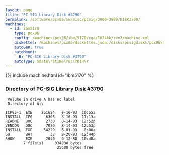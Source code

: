 ```yaml
---
layout: page
title: "PC-SIG Library Disk #3790"
permalink: /software/pcx86/sw/misc/pcsig/3000-3999/DISK3790/
machines:
  - id: ibm5170
    type: pcx86
    config: /machines/pcx86/ibm/5170/cga/1024kb/rev3/machine.xml
    diskettes: /machines/pcx86/diskettes.json,/disks/pcsigdisks/pcx86/diskettes.json
    autoGen: true
    autoMount:
      B: "PC-SIG Library Disk #3790"
    autoType: $date\r$time\rB:\rDIR\r
---
```


{% include machine.html id="ibm5170" %}

### Directory of PC-SIG Library Disk #3790

     Volume in drive A has no label
     Directory of A:\

    ICP95-1  EXE    261624   8-16-93  10:55a
    INSTALL  CFG      6305   8-16-93  11:13a
    README   DOC      2730   8-14-93  12:52p
    VENDOR   DOC      7070   8-14-93  12:53p
    INSTALL  EXE     54229   6-01-93   8:00a
    GO       BAT        32   9-20-93  12:44p
    SHOW     EXE      2040   9-12-88  10:48a
            7 file(s)     334030 bytes
                           25600 bytes free
